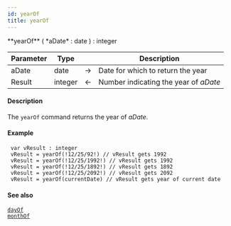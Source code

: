 ```yaml
---
id: yearOf
title: yearOf
---
```


<!-- REF #_command_.yearOf.Syntax -->**yearOf** ( *aDate* : date ) : integer<!-- END REF -->


<!-- REF #_command_.yearOf.Params -->
|Parameter|Type||Description|
|---------|--- |:---:|------|
|aDate|date|&#8594;|Date for which to return the year|
|Result|integer|&#8592;|Number indicating the year of *aDate*|
<!-- END REF -->

#### Description

The `yearOf` command <!-- REF #_command_.yearOf.Summary -->returns the year of *aDate*<!-- END REF -->.

#### Example

```qs
 var vResult : integer
 vResult = yearOf(!12/25/92!) // vResult gets 1992
 vResult = yearOf(!12/25/1992!) // vResult gets 1992
 vResult = yearOf(!12/25/1892!) // vResult gets 1892
 vResult = yearOf(!12/25/2092!) // vResult gets 2092
 vResult = yearOf(currentDate) // vResult gets year of current date

```


#### See also

[`dayOf`](dayOf.md)<br/>
[`monthOf`](monthOf.md)
